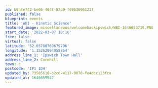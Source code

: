 ```yaml
---
id: b9afe742-be66-464f-82d9-f6953696121f
published: false
blueprint: events
title: 'WBI - Kinetic Science'
featured_image: miscellaneous/welcomebackipswich/WBI-1646653719.PNG
start_date: '2022-03-07 10:18'
free: false
virtual: false
latitude: '52.05780769679796'
longitude: '1.15262094058854'
address_line_1: 'Ipswich Town Hall'
address_line_2: Cornhill
town: c
postcode: 'IP1 1DH'
updated_by: 73585618-b2c6-4117-9078-fe4dcc123fca
updated_at: 1646659547
---
```

